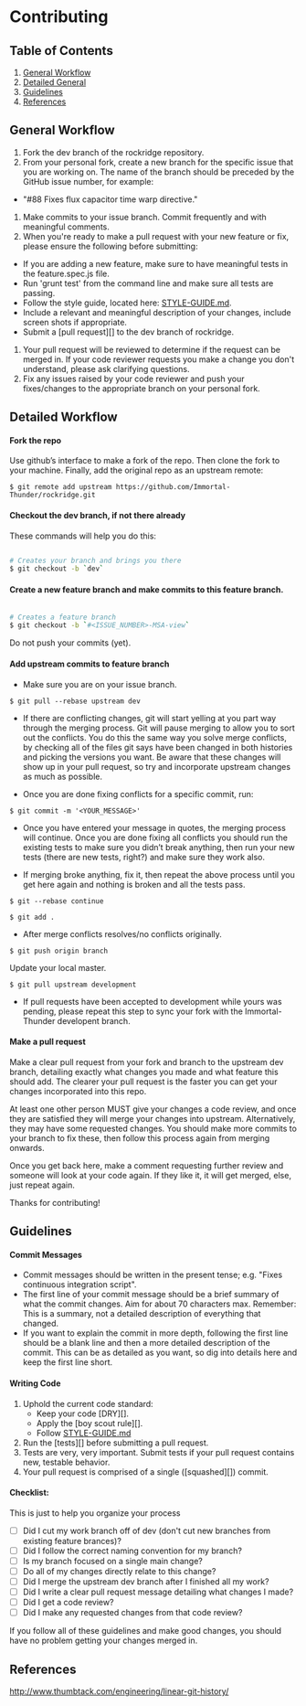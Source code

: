 # Contributing

## Table of Contents

1. [General Workflow](#general-workflow)
1. [Detailed General](#detailed-general)
1. [Guidelines](#guidelines)
1. [References](#references)

## General Workflow

1. Fork the dev branch of the rockridge repository.
1. From your personal fork, create a new branch for the specific issue that you are working on. The name of the branch should be preceded by the GitHub issue number, for example:
  - "#88 Fixes flux capacitor time warp directive."
1. Make commits to your issue branch. Commit frequently and with meaningful comments.
1. When you're ready to make a pull request with your new feature or fix, please ensure the following before submitting:
  - If you are adding a new feature, make sure to have meaningful tests in the feature.spec.js file.
  - Run 'grunt test' from the command line and make sure all tests are passing.
  - Follow the style guide, located here: [STYLE-GUIDE.md](STYLE-GUIDE.md).
  - Include a relevant and meaningful description of your changes, include screen shots if appropriate.
  - Submit a [pull request][] to the dev branch of rockridge.
1. Your pull request will be reviewed to determine if the request can be merged in. If your code reviewer requests you make a change you don't understand, please ask clarifying questions.
1. Fix any issues raised by your code reviewer and push your fixes/changes to the appropriate branch on your personal fork.

## Detailed Workflow

#### Fork the repo

Use github’s interface to make a fork of the repo. Then clone the fork to your machine. Finally, add the original repo as an upstream remote:

```
$ git remote add upstream https://github.com/Immortal-Thunder/rockridge.git
```

#### Checkout the dev branch, if not there already

These commands will help you do this:

``` bash

# Creates your branch and brings you there
$ git checkout -b `dev`
```

#### Create a new feature branch and make commits to this feature branch. 

``` bash

# Creates a feature branch
$ git checkout -b `#<ISSUE_NUMBER>-MSA-view`
```

Do not push your commits (yet).

#### Add upstream commits to feature branch

- Make sure you are on your issue branch.

```
$ git pull --rebase upstream dev
```

  - If there are conflicting changes, git will start yelling at you part way
through the merging process. Git will pause merging to allow you to sort
out the conflicts. You do this the same way you solve merge conflicts,
by checking all of the files git says have been changed in both histories
and picking the versions you want. Be aware that these changes will show
up in your pull request, so try and incorporate upstream changes as much
as possible.

  - Once you are done fixing conflicts for a specific commit, run:

```
$ git commit -m '<YOUR_MESSAGE>'
```

  - Once you have entered your message in quotes, the merging process will continue.
Once you are done fixing all conflicts you should run the existing tests to make sure
you didn’t break anything, then run your new tests (there are new tests, right?) and
make sure they work also.

  - If merging broke anything, fix it, then repeat the above process until
you get here again and nothing is broken and all the tests pass.

```
$ git --rebase continue
```

```
$ git add .
```

  - After merge conflicts resolves/no conflicts originally.

```
$ git push origin branch
```

Update your local master.

```
$ git pull upstream development
```

  - If pull requests have been accepted to development while yours was pending, 
please repeat this step to sync your fork with the Immortal-Thunder developent branch.

#### Make a pull request

Make a clear pull request from your fork and branch to the upstream dev
branch, detailing exactly what changes you made and what feature this
should add. The clearer your pull request is the faster you can get
your changes incorporated into this repo.

At least one other person MUST give your changes a code review, and once
they are satisfied they will merge your changes into upstream. Alternatively,
they may have some requested changes. You should make more commits to your
branch to fix these, then follow this process again from merging onwards.

Once you get back here, make a comment requesting further review and
someone will look at your code again. If they like it, it will get merged,
else, just repeat again.

Thanks for contributing!

## Guidelines

#### Commit Messages

- Commit messages should be written in the present tense; e.g. "Fixes continuous
  integration script".
- The first line of your commit message should be a brief summary of what the
  commit changes. Aim for about 70 characters max. Remember: This is a summary,
  not a detailed description of everything that changed.
- If you want to explain the commit in more depth, following the first line should
  be a blank line and then a more detailed description of the commit. This can be
  as detailed as you want, so dig into details here and keep the first line short.

#### Writing Code

1. Uphold the current code standard:
    - Keep your code [DRY][].
    - Apply the [boy scout rule][].
    - Follow [STYLE-GUIDE.md](STYLE-GUIDE.md)
1. Run the [tests][] before submitting a pull request.
1. Tests are very, very important. Submit tests if your pull request contains
   new, testable behavior.
1. Your pull request is comprised of a single ([squashed][]) commit.

#### Checklist:

This is just to help you organize your process

- [ ] Did I cut my work branch off of dev (don't cut new branches from existing feature brances)?
- [ ] Did I follow the correct naming convention for my branch?
- [ ] Is my branch focused on a single main change?
 - [ ] Do all of my changes directly relate to this change?
- [ ] Did I merge the upstream dev branch after I finished all my
  work?
- [ ] Did I write a clear pull request message detailing what changes I made?
- [ ] Did I get a code review?
 - [ ] Did I make any requested changes from that code review?

If you follow all of these guidelines and make good changes, you should have
no problem getting your changes merged in.


## References

http://www.thumbtack.com/engineering/linear-git-history/
